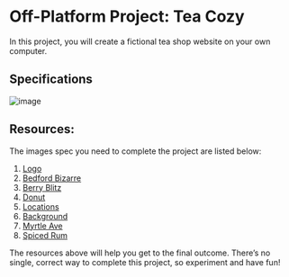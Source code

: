Off-Platform Project: Tea Cozy
=======

In this project, you will create a fictional tea shop website on your own computer.

Specifications
-------
![image](https://content.codecademy.com/courses/freelance-1/unit-4/img-tea-cozy-redline.jpg?_gl=1*87x23i*_ga*OTU0OTAzMjUxNy4xNjY5MTA2MjMw*_ga_3LRZM6TM9L*MTY3MzUyNjQ4MS41Ni4xLjE2NzM1MjY0ODYuMC4wLjA. (spec))

Resources:
-------

The images spec you need to complete the project are listed below:

1. [Logo](https://content.codecademy.com/courses/freelance-1/unit-4/img-tea-cozy-logo.png?_gl=1*17x74g3*_ga*OTU0OTAzMjUxNy4xNjY5MTA2MjMw*_ga_3LRZM6TM9L*MTY3MzUyNjQ4MS41Ni4xLjE2NzM1MjY0ODYuMC4wLjA.)
2. [Bedford Bizarre](https://content.codecademy.com/courses/freelance-1/unit-4/img-bedford-bizarre.jpg?_gl=1*1xhsk2h*_ga*OTU0OTAzMjUxNy4xNjY5MTA2MjMw*_ga_3LRZM6TM9L*MTY3MzUyNjQ4MS41Ni4xLjE2NzM1MjY0ODYuMC4wLjA.)
3. [Berry Blitz](https://content.codecademy.com/courses/freelance-1/unit-4/img-berryblitz.jpg?_gl=1*1xhsk2h*_ga*OTU0OTAzMjUxNy4xNjY5MTA2MjMw*_ga_3LRZM6TM9L*MTY3MzUyNjQ4MS41Ni4xLjE2NzM1MjY0ODYuMC4wLjA.)
4. [Donut](https://content.codecademy.com/courses/freelance-1/unit-4/img-donut.jpg?_gl=1*1xhsk2h*_ga*OTU0OTAzMjUxNy4xNjY5MTA2MjMw*_ga_3LRZM6TM9L*MTY3MzUyNjQ4MS41Ni4xLjE2NzM1MjY0ODYuMC4wLjA.)
5. [Locations](https://content.codecademy.com/courses/freelance-1/unit-4/img-locations-background.jpg?_gl=1*12g3xqk*_ga*OTU0OTAzMjUxNy4xNjY5MTA2MjMw*_ga_3LRZM6TM9L*MTY3MzUyNjQ4MS41Ni4xLjE2NzM1MjY0ODYuMC4wLjA.)
6. [Background](https://content.codecademy.com/courses/freelance-1/unit-4/img-mission-background.jpg?_gl=1*12g3xqk*_ga*OTU0OTAzMjUxNy4xNjY5MTA2MjMw*_ga_3LRZM6TM9L*MTY3MzUyNjQ4MS41Ni4xLjE2NzM1MjY0ODYuMC4wLjA.)
7. [Myrtle Ave](https://content.codecademy.com/courses/freelance-1/unit-4/img-myrtle-ave.jpg?_gl=1*12g3xqk*_ga*OTU0OTAzMjUxNy4xNjY5MTA2MjMw*_ga_3LRZM6TM9L*MTY3MzUyNjQ4MS41Ni4xLjE2NzM1MjY0ODYuMC4wLjA.)
8. [Spiced Rum](https://content.codecademy.com/courses/freelance-1/unit-4/img-spiced-rum.jpg?_gl=1*1u800nq*_ga*OTU0OTAzMjUxNy4xNjY5MTA2MjMw*_ga_3LRZM6TM9L*MTY3MzUyNjQ4MS41Ni4xLjE2NzM1MjY0ODYuMC4wLjA.)

The resources above will help you get to the final outcome. There’s no single, correct way to complete this project, so experiment and have fun!
